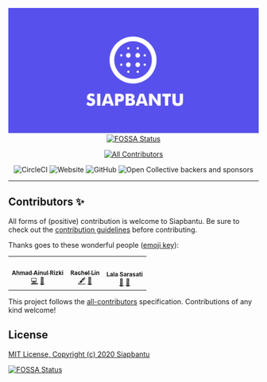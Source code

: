 <div align="center">

[![Siapbantu](assets/SiapbantuLogo.png)](https://siapbantu.com)
[![FOSSA Status](https://app.fossa.com/api/projects/git%2Bgithub.com%2Fsiapbantu%2Fsiapbantu.website.svg?type=shield)](https://app.fossa.com/projects/git%2Bgithub.com%2Fsiapbantu%2Fsiapbantu.website?ref=badge_shield)

<!-- markdownlint-disable MD014 MD033 MD041 -->
<!-- ALL-CONTRIBUTORS-BADGE:START - Do not remove or modify this section -->
[![All Contributors](https://img.shields.io/badge/all_contributors-3-orange.svg?style=flat-square)](#contributors-)
<!-- ALL-CONTRIBUTORS-BADGE:END -->

![CircleCI](https://img.shields.io/circleci/build/github/siapbantu/siapbantu.website?style=for-the-badge&token=bb21dc0981852d36f909058cad411905d12f2ffb)
![Website](https://img.shields.io/website?down_message=offline&label=web%20status&style=for-the-badge&up_message=online&url=https%3A%2F%2Fsiapbantu.com)
![GitHub](https://img.shields.io/github/license/siapbantu/siapbantu.website?style=for-the-badge)
![Open Collective backers and sponsors](https://img.shields.io/opencollective/all/siapbantu?style=for-the-badge)

</div>

---

## Contributors ✨

All forms of (positive) contribution is welcome to Siapbantu. Be sure to check out the [contribution guidelines](.github/CONTRIBUTING.md) before contributing.

Thanks goes to these wonderful people ([emoji key](https://allcontributors.org/docs/en/emoji-key)):

<!-- ALL-CONTRIBUTORS-LIST:START - Do not remove or modify this section -->
<!-- prettier-ignore-start -->
<!-- markdownlint-disable -->
<table>
  <tr>
    <td align="center"><a href="https://shitiomatic.tech/"><img src="https://avatars3.githubusercontent.com/u/60742616?v=4" width="100px;" alt=""/><br /><sub><b>Ahmad Ainul Rizki</b></sub></a><br /><a href="https://github.com/siapbantu/siapbantu.website/commits?author=shitiomatic" title="Code">💻</a> <a href="#maintenance-shitiomatic" title="Maintenance">🚧</a></td>
    <td align="center"><a href="https://github.com/racheloveyou"><img src="https://avatars2.githubusercontent.com/u/60867931?v=4" width="100px;" alt=""/><br /><sub><b>Rachel Lin</b></sub></a><br /><a href="#content-racheloveyou" title="Content">🖋</a> <a href="#design-racheloveyou" title="Design">🎨</a></td>
    <td align="center"><a href="https://github.com/lasarasati"><img src="https://avatars3.githubusercontent.com/u/67370251?v=4" width="100px;" alt=""/><br /><sub><b>Lala Sarasati</b></sub></a><br /><a href="#business-lasarasati" title="Business development">💼</a> <a href="#projectManagement-lasarasati" title="Project Management">📆</a></td>
  </tr>
</table>

<!-- markdownlint-enable -->
<!-- prettier-ignore-end -->
<!-- ALL-CONTRIBUTORS-LIST:END -->

This project follows the [all-contributors](https://github.com/all-contributors/all-contributors) specification. Contributions of any kind welcome!

## License

[MIT License, Copyright (c) 2020 Siapbantu](https://github.com/siapbantu/siapbantu.website/blob/master/LICENSE)

[all-contributors]: https://github.com/all-contributors/all-contributors


[![FOSSA Status](https://app.fossa.com/api/projects/git%2Bgithub.com%2Fsiapbantu%2Fsiapbantu.website.svg?type=large)](https://app.fossa.com/projects/git%2Bgithub.com%2Fsiapbantu%2Fsiapbantu.website?ref=badge_large)